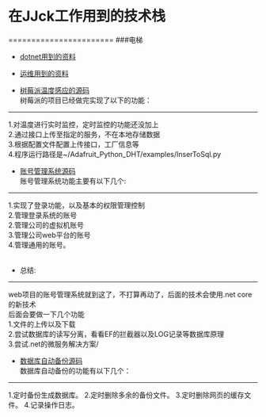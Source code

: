 # 在JJck工作用到的技术栈<br>
=======================
###电梯<br>
* [dotnet用到的资料](https://github.com/yellowaug/jjck/blob/master/.net%E7%94%A8%E5%88%B0%E7%9A%84%E8%B5%84%E6%96%99.txt)<br>

* [运维用到的资料](https://github.com/yellowaug/jjck/blob/master/%E5%B7%A5%E4%BD%9C%E6%97%A5%E5%B8%B8.txt)<br>

* [树莓派温度感应的源码](https://github.com/yellowaug/jjck/tree/home/Adafruit_Python_DHT)<br>
树莓派的项目已经做完实现了以下的功能：
---------------------------------
1.对温度进行实时监控，定时监控的功能还没加上<br>
2.通过接口上传至指定的服务，不在本地存储数据<br>
3.根据配置文件配置上传接口，工厂信息等<br>
4.程序运行路径是~/Adafruit_Python_DHT/examples/InserToSql.py<br>

* [账号管理系统源码](https://github.com/yellowaug/jjck/tree/home/JJCKManager)<br>
账号管理系统功能主要有以下几个:
---------------------------
1.实现了登录功能，以及基本的权限管理控制<br>
2.管理登录系统的账号<br>
2.管理公司的虚拟机账号<br>
3.管理公司web平台的账号<br>
4.管理通用的账号。<br>
<br>
* 总结:
---------------------------
web项目的账号管理系统就到这了，不打算再动了，后面的技术会使用.net core的新技术<br>
后面会要做一下几个功能<br>
1.文件的上传以及下载<br>
2.尝试数据库的读写分离，看看EF的拦截器以及LOG记录等数据库原理<br>
3.尝试.net的微服务解决方案/<br>




* [数据库自动备份源码](https://github.com/yellowaug/jjck/tree/home/JJCKsqlback)<br>
数据库自动备份的功能有以下几个：
---------------------------
1.定时备份生成数据库。
2.定时删除多余的备份文件。
3.定时删除网页的缓存文件。
4.记录操作日志。


